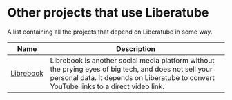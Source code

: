 # Other projects that use Liberatube

A list containing all the projects that depend on Liberatube in some way.

|Name|Description|
|---|---|
|[Librebook](https://github.com/therandomspoon/librebook)|Librebook is another social media platform without the prying eyes of big tech, and does not sell your personal data. It depends on Liberatube to convert YouTube links to a direct video link.|
